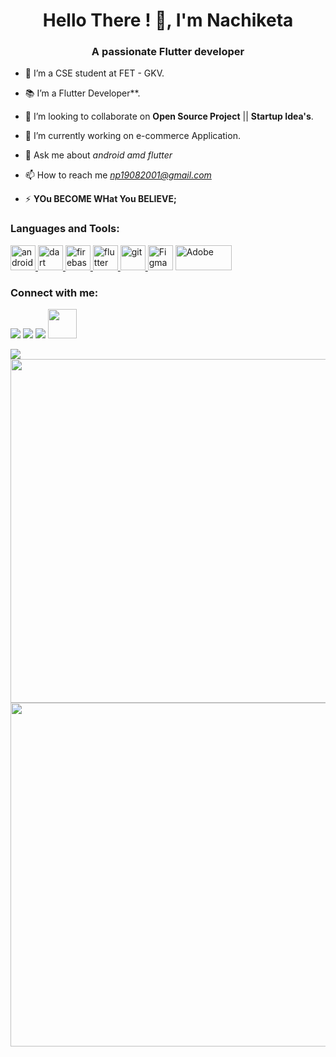 ﻿<h1 align="center">Hello There ! 👋, I'm Nachiketa </h1>
<h3 align="center">A passionate Flutter developer</h3>

- 🔭 I’m  a CSE student at FET - GKV.
- 📚 I’m a  Flutter Developer**.
- 👯 I’m looking to collaborate on **Open Source Project** || **Startup Idea's**.

- 🔭 I’m currently working on e-commerce Application.

- 💬 Ask me about _android amd flutter_ 

- 📫 How to reach me *np19082001@gmail.com* 

- ⚡ **YOu BECOME WHat You BELIEVE;**

<h3 align="left">Languages and Tools:</h3>
<p align="left"> 
<a href="https://developer.android.com" target="_blank"> <img src="https://www.vectorlogo.zone/logos/android/android-icon.svg" alt="android" width="40" height="40"/> </a>
  <a href="https://dart.dev" target="_blank"> <img src="https://www.vectorlogo.zone/logos/dartlang/dartlang-icon.svg" alt="dart" width="40" height="40"/> </a> 
 <a href="https://firebase.google.com/" target="_blank"> <img src="https://www.vectorlogo.zone/logos/firebase/firebase-icon.svg" alt="firebase" width="40" height="40"/> </a>
  <a href="https://flutter.dev" target="_blank"> <img src="https://www.vectorlogo.zone/logos/flutterio/flutterio-icon.svg" alt="flutter" width="40" height="40"/> </a> <a href="https://git-scm.com/" target="_blank"> <img src="https://www.vectorlogo.zone/logos/git-scm/git-scm-icon.svg" alt="git" width="40" height="40"/> </a>
<a href="https://www.figma.com/" target="_blank"> <img src="https://stp-cdn.lottiefiles.com/figma_1_1_229b956a35_8eef81c134.svg" alt="Figma" width="40" height="40"/></a>
<a href="https://razorpay.com/" target="_blank"> <img src="https://d6xcmfyh68wv8.cloudfront.net/newsroom-content/uploads/2021/02/white.png" alt="Adobe" width="90" height="40"/> </a> 
</p>
<h3 align="left">Connect with me:</h3>
<p align="left">
<a href = "https://www.linkedin.com/in/nachiketa360/"><img src="https://img.icons8.com/fluent/48/000000/linkedin.png"/></a>
<a href = "https://twitter.com/PCMNACHIKETA"><img src="https://img.icons8.com/fluent/48/000000/twitter.png"/></a>
<a href = "https://www.instagram.com/its_nacpa/"><img src="https://img.icons8.com/fluent/48/000000/instagram-new.png"/></a>
<a href="https://www.Facebook.com/nacpa"><img src="https://img.icons8.com/fluency/344/facebook.png" width="46" height="47"></a>
</p>
<div>
<img src="https://activity-graph.herokuapp.com/graph?username=nacpa&theme=radical&bg_color=202020&point=DFFF00&line=0FFF50&hide_border=true&custom_title=Keep+learning,+developing+and+git-ing+it+done&color=AAFF00&area=true&area_color=98FB98">
</div>
<div align="center">
<img width="550px" src="https://github-readme-stats.vercel.app/api?username=nacpa&show_icons=true&theme=radical&count_private=true&hide_border=true&title_color=39FF14&icon_color=4ADEDE&bg_color=0D111700&text_color=4ADEDE&custom_title=" alt="" />
<img width="550px" src="http://github-readme-streak-stats.herokuapp.com?user=nacpa&hide_border=false&background=404040&border=98FB98&fire=0FFF50&sideNums=FC6401&currStreakLabel=4ADEDE&currStreakNum=4ADEDE0&sideLabels=4ADEDE&dates=4ADEDE&stroke=" />
</div>
